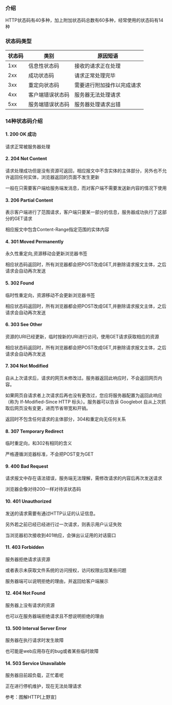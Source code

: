 ### 介绍
HTTP状态码有40多种，加上附加状态码总数有60多种，经常使用的状态码有14种

### 状态码类型

  状态码 | 类别 | 原因短语
--- | --- | ---
1xx| 信息性状态码 | 接收的请求正在处理
2xx| 成功状态码 | 请求正常处理完毕
3xx| 重定向状态码 | 需要进行附加操作以完成请求
4xx| 客户端错误状态码 | 服务器无法处理请求
5xx| 服务端错误状态码 | 服务器处理请求出错

### 14种状态码介绍

#### 1. 200 OK 成功

请求正常被服务器处理

#### 2. 204 Not Content

请求处理成功但是没有资源可返回，相应报文中不含实体的主体部分，另外也不允许返回任何实体，浏览器返回的页面不发生更新

一般在只需要客户端给服务端发消息，而对客户端不需要发送新内容的情况下使用

#### 3. 206 Partial Content

表示客户端进行了范围请求，客户端只要某一部分的信息，服务器成功执行了这部分的GET请求

相应报文中包含Content-Range指定范围的实体内容

#### 4. 301 Moved Permanently

永久性重定向,资源移动会更新浏览器书签

相应状态码返回时，所有浏览器都会把POST改成GET,并删除请求报文主体，之后请求会自动再次发送

#### 5. 302 Found

临时性重定向，资源移动不会更新浏览器书签

相应状态码返回时，所有浏览器都会把POST改成GET,并删除请求报文主体，之后请求会自动再次发送

#### 6. 303 See Other

资源的URI已经更新，临时按新的URI进行访问，使用GET请求获取相应的资源

相应状态码返回时，所有浏览器都会把POST改成GET,并删除请求报文主体，之后请求会自动再次发送

#### 7. 304 Not Modified

自从上次请求后，请求的网页未修改过。服务器返回此响应时，不会返回网页内容。

如果网页自请求者上次请求后再也没有更改过，您应将服务器配置为返回此响应（称为 If-Modified-Since HTTP 标头）。服务器可以告诉 Googlebot 自从上次抓取后网页没有变更，进而节省带宽和开销。

返回时不包含任何请求的主体部分，304和重定向无任何关系

#### 8. 307 Temporary Redirect

临时重定向，和302有相同的含义

严格遵循浏览器标准，不会把POST变为GET

#### 9. 400 Bad Request

请求报文中存在语法错误，服务端无法理解，需修改请求的内容后再次发送请求

浏览器会像对待200一样对待该状态码

#### 10. 401 Unauthorized

发送的请求需要有通过HTTP认证的认证信息。

另外若之前已经已经进行过一次请求，则表示用户认证失败

当浏览器初次接收到401响应，会弹出认证用的对话窗口

#### 11. 403 Forbidden

服务器拒绝请求该资源

或者表示未获取文件系统的访问授权，访问权限出现某些问题

服务器端可以说明拒绝的理由，并返回给客户端展示

#### 12. 404 Not Found

服务器上没有请求的资源

也可以在服务器端拒绝请求且不想说明拒绝的理由

#### 13. 500 Interval Server Error

服务器在执行请求时发生故障

也可能是web应用存在的bug或者某些临时故障

#### 14. 503 Service Unavailable

服务器目前超负载，正忙着呢

正在进行停机维护，现在无法处理请求


参考：图解HTTP[上野宣]
